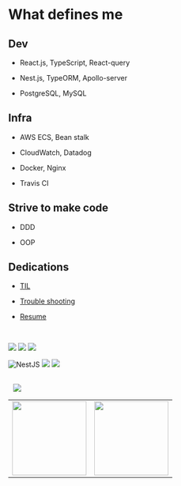 # What defines me

## Dev
- React.js, TypeScript, React-query

- Nest.js, TypeORM, Apollo-server

- PostgreSQL, MySQL

## Infra
- AWS ECS, Bean stalk

- CloudWatch, Datadog

- Docker, Nginx

- Travis CI


## Strive to make code 
- DDD

- OOP


## Dedications

- [TIL](https://github.com/2donny/TIL)

- [Trouble shooting](https://cold-jester-ca6.notion.site/Trouble-shooting-5b703132f8754397944149d090d7d41c)

- [Resume](https://aquamarine-cabin-d7f.notion.site/37e0cb420b724e00889e6413e301b785)

 

<br />

<img src="https://img.shields.io/badge/React-00B4F0?style=for-the-badge&logo=react&logoColor=white"/></a>
<img src="https://img.shields.io/badge/TypeScript-007ACC?style=for-the-badge&logo=typescript&logoColor=white"/></a>
<img src="https://img.shields.io/badge/GraphQl-E10098?style=for-the-badge&logo=graphql&logoColor=white"/></a>

![NestJS](https://img.shields.io/badge/nestjs-%23E0234E.svg?style=for-the-badge&logo=nestjs&logoColor=white)
<img src="https://img.shields.io/badge/Node.js-43853D?style=for-the-badge&logo=node-dot-js&logoColor=white"/></a>
<img src="https://img.shields.io/badge/PostgreSQL-316192?style=for-the-badge&logo=postgresql&logoColor=white"/></a>


<br />

<div>
  <img 
        src="https://hits.seeyoufarm.com/api/count/incr/badge.svg?url=https%3A%2F%2Fgithub.com%2F2donny&count_bg=%2333C7D5&title_bg=%23555555&icon=&icon_color=%23E7E7E7&title=hits&edge_flat=false"
        style="height : auto; margin-left : 10px; margin-right : 10px;"
 />
  
 <br/>
 
<table><tr>
<td valign="top" width="50%">
<img src="https://github-readme-stats.vercel.app/api?username=2donny&show_icons=true&count_private=true&hide_border=true" style="height: 150px" /></td>

<td valign="top" width="50%">
<img src="https://github-readme-stats.vercel.app/api/top-langs/?username=2donny&hide_border=true&layout=compact" style="height: 150px" /></td>
</tr></table>  
